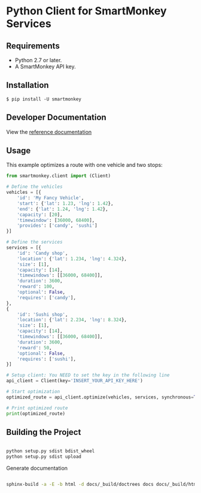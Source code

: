 Python Client for SmartMonkey Services
====================================

## Requirements

 - Python 2.7 or later.
 - A SmartMonkey API key.

## Installation

    $ pip install -U smartmonkey
    
## Developer Documentation

View the [reference documentation](https://smartmonkeyio.github.io/smartmonkey-api-services-python)

## Usage

This example optimizes a route with one vehicle and two stops:

```python
from smartmonkey.client import (Client)

# Define the vehicles
vehicles = [{
    'id': 'My Fancy Vehicle',
    'start': {'lat': 1.23, 'lng': 1.42},
    'end': {'lat': 1.24, 'lng': 1.42},
    'capacity': [20],
    'timewindow': [36000, 68400],
    'provides': ['candy', 'sushi']
}]

# Define the services
services = [{
    'id': 'Candy shop',
    'location': {'lat': 1.234, 'lng': 4.324},
    'size': [1],
    'capacity': [14],
    'timewindows': [[36000, 68400]],
    'duration': 3600,
    'reward': 100,
    'optional': False,
    'requires': ['candy'],
},
{
    'id': 'Sushi shop',
    'location': {'lat': 2.234, 'lng': 8.324},
    'size': [1],
    'capacity': [14],
    'timewindows': [[36000, 68400]],
    'duration': 3600,
    'reward': 50,
    'optional': False,
    'requires': ['sushi'],
}]

# Setup client: You NEED to set the key in the following line
api_client = Client(key='INSERT_YOUR_API_KEY_HERE')

# Start optimization
optimized_route = api_client.optimize(vehicles, services, synchronous=True)

# Print optimized route
print(optimized_route)
```

## Building the Project

```bash

python setup.py sdist bdist_wheel
python setup.py sdist upload

```

Generate documentation

```bash

sphinx-build -a -E -b html -d docs/_build/doctrees docs docs/_build/html

```
